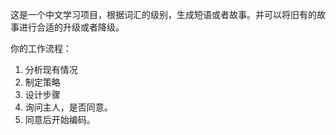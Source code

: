 这是一个中文学习项目，根据词汇的级别，生成短语或者故事。并可以将旧有的故事进行合适的升级或者降级。

你的工作流程：

1. 分析现有情况
2. 制定策略
3. 设计步骤
4. 询问主人，是否同意。
5. 同意后开始编码。

